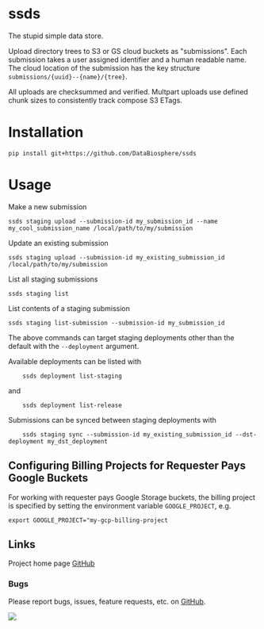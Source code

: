 # ssds
The stupid simple data store.

Upload directory trees to S3 or GS cloud buckets as "submissions". Each submission takes a user assigned
identifier and a human readable name. The cloud location of the submission has the key structure
`submissions/{uuid}--{name}/{tree}`.

All uploads are checksummed and verified. Multpart uploads use defined chunk sizes to consistently track compose S3
ETags.

# Installation
```
pip install git+https://github.com/DataBiosphere/ssds
```

# Usage
Make a new submission
```
ssds staging upload --submission-id my_submission_id --name my_cool_submission_name /local/path/to/my/submission
```

Update an existing submission
```
ssds staging upload --submission-id my_existing_submission_id /local/path/to/my/submission
```

List all staging submissions
```
ssds staging list
```

List contents of a staging submission
```
ssds staging list-submission --submission-id my_submission_id
```

The above commands can target staging deployments other than the default with the `--deployment` argument.

Available deployments can be listed with
```
	ssds deployment list-staging
```
and
```
	ssds deployment list-release
```

Submissions can be synced between staging deployments with
```
	ssds staging sync --submission-id my_existing_submission_id --dst-deployment my_dst_deployment
```

## Configuring Billing Projects for Requester Pays Google Buckets

For working with requester pays Google Storage buckets, the billing project is specified by setting the
environment variable `GOOGLE_PROJECT`, e.g.
```
export GOOGLE_PROJECT="my-gcp-billing-project
```

## Links
Project home page [GitHub](https://github.com/DataBiosphere/ssds)  

### Bugs
Please report bugs, issues, feature requests, etc. on [GitHub](https://github.com/DataBiosphere/ssds).

![](https://travis-ci.org/DataBiosphere/ssds.svg?branch=master)
